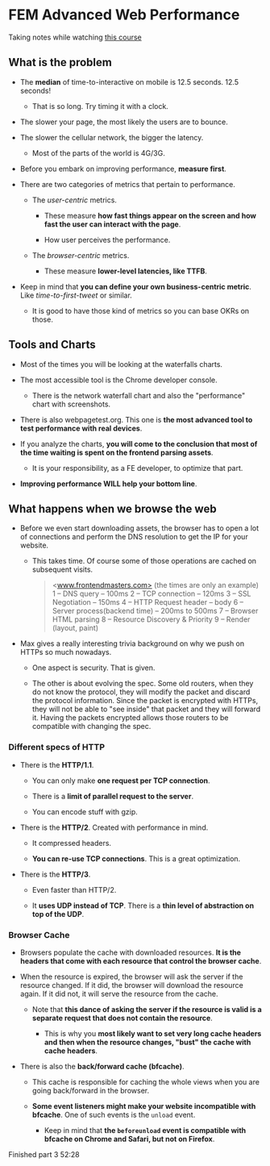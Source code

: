 # FEM Advanced Web Performance

Taking notes while watching [this course](https://frontendmasters.com/workshops/advanced-web-perf/)

## What is the problem

- The **median** of time-to-interactive on mobile is 12.5 seconds. 12.5 seconds!

  - That is so long. Try timing it with a clock.

- The slower your page, the most likely the users are to bounce.

- The slower the cellular network, the bigger the latency.

  - Most of the parts of the world is 4G/3G.

- Before you embark on improving performance, **measure first**.

- There are two categories of metrics that pertain to performance.

  - The _user-centric_ metrics.

    - These measure **how fast things appear on the screen and how fast the user can interact with the page**.

    - How user perceives the performance.

  - The _browser-centric_ metrics.

    - These measure **lower-level latencies, like TTFB**.

- Keep in mind that **you can define your own business-centric metric**. Like _time-to-first-tweet_ or similar.

  - It is good to have those kind of metrics so you can base OKRs on those.

## Tools and Charts

- Most of the times you will be looking at the waterfalls charts.

- The most accessible tool is the Chrome developer console.

  - There is the network waterfall chart and also the "performance" chart with screenshots.

- There is also webpagetest.org. This one is **the most advanced tool to test performance with real devices**.

- If you analyze the charts, **you will come to the conclusion that most of the time waiting is spent on the frontend parsing assets**.

  - It is your responsibility, as a FE developer, to optimize that part.

- **Improving performance WILL help your bottom line**.

## What happens when we browse the web

- Before we even start downloading assets, the browser has to open a lot of connections and perform the DNS resolution to get the IP for your website.

  - This takes time. Of course some of those operations are cached on subsequent visits.

    > <www.frontendmasters.com> (the times are only an example)
      1 – DNS query       –   100ms
      2 – TCP connection  –   120ms
      3 – SSL Negotiation –   150ms
      4 – HTTP Request
          header – body
      6 – Server process(backend time)    – 200ms to 500ms
      7 – Browser HTML parsing
      8 – Resource Discovery & Priority
      9 – Render (layout, paint)

- Max gives a really interesting trivia background on why we push on HTTPs so much nowadays.

  - One aspect is security. That is given.

  - The other is about evolving the spec. Some old routers, when they do not know the protocol, they will modify the packet and discard the protocol information. Since the packet is encrypted with HTTPs, they will not be able to "see inside" that packet and they will forward it. Having the packets encrypted allows those routers to be compatible with changing the spec.

### Different specs of HTTP

- There is the **HTTP/1.1**.

  - You can only make **one request per TCP connection**.

  - There is a **limit of parallel request to the server**.

  - You can encode stuff with gzip.

- There is the **HTTP/2**. Created with performance in mind.

  - It compressed headers.

  - **You can re-use TCP connections**. This is a great optimization.

- There is the **HTTP/3**.

  - Even faster than HTTP/2.

  - It **uses UDP instead of TCP**. There is a **thin level of abstraction on top of the UDP**.

### Browser Cache

- Browsers populate the cache with downloaded resources. **It is the headers that come with each resource that control the browser cache**.

- When the resource is expired, the browser will ask the server if the resource changed. If it did, the browser will download the resource again. If it did not, it will serve the resource from the cache.

  - Note that **this dance of asking the server if the resource is valid is a separate request that does not contain the resource**.

    - This is why you **most likely want to set very long cache headers and then when the resource changes, "bust" the cache with cache headers**.

- There is also the **back/forward cache (bfcache)**.

  - This cache is responsible for caching the whole views when you are going back/forward in the browser.

  - **Some event listeners might make your website incompatible with bfcache**. One of such events is the `unload` event.

    - Keep in mind that **the `beforeunload` event is compatible with bfcache on Chrome and Safari, but not on Firefox**.

Finished part 3 52:28

